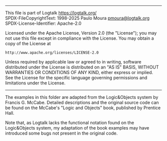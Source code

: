________________________________________________________________________

This file is part of Logtalk <https://logtalk.org/>  
SPDX-FileCopyrightText: 1998-2025 Paulo Moura <pmoura@logtalk.org>  
SPDX-License-Identifier: Apache-2.0

Licensed under the Apache License, Version 2.0 (the "License");
you may not use this file except in compliance with the License.
You may obtain a copy of the License at

    http://www.apache.org/licenses/LICENSE-2.0

Unless required by applicable law or agreed to in writing, software
distributed under the License is distributed on an "AS IS" BASIS,
WITHOUT WARRANTIES OR CONDITIONS OF ANY KIND, either express or implied.
See the License for the specific language governing permissions and
limitations under the License.
________________________________________________________________________


The examples in this folder are adapted from the Logic&Objects system
by Francis G. McCabe.   Detailed descriptions and the original source 
code can be found on the McCabe's "Logic and Objects" book, published 
by Prentice Hall. 

Note that, as Logtalk lacks the functional notation found on the 
Logic&Objects system, my adaptation of the book examples may have 
introduced some bugs not present in the original code.
